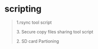 # scripting

> <p> 1.rsync tool script </p>
> <p> 3. Secure copy files sharing tool script </p>
> <p>2. SD card Partioning </p>
